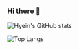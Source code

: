 ### Hi there 👋

<!--
**estherkim083/estherkim083** is a ✨ _special_ ✨ repository because its `README.md` (this file) appears on your GitHub profile.

Here are some ideas to get you started:

- 🌱 I’m currently learning "Reactjs, Nodejs, Django, etc..."
- 📫 How to reach me: estherkim083@gmail.com 
-->


![Hyein's GitHub stats](https://github-readme-stats.vercel.app/api?username=estherkim083)

![Top Langs](https://github-readme-stats.vercel.app/api/top-langs/?username=estherkim083)
